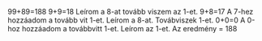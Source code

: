 99+89=188
9+9=18 Leírom a 8-at tovább viszem az 1-et.
9+8=17 A 7-hez hozzáadom a tovább vit 1-et. Leírom a 8-at. Továbviszek 1-et.
0+0=0 A 0-hoz hozzáadom a továbbvitt 1-et. Leírom az 1-et.
Az eredmény = 188
